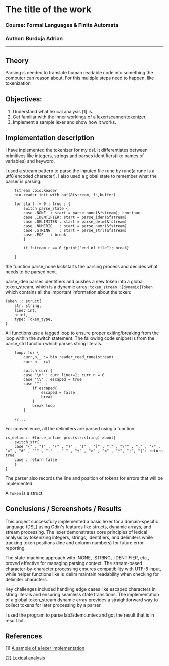 # The title of the work

### Course: Formal Languages & Finite Automata
### Author: Burduja Adrian

----

## Theory
Parsing is needed to translate human readable code into something the computer can 
reason about. For this multiple steps need to happen, like tokenization

## Objectives:
1. Understand what lexical analysis [1] is.
2. Get familiar with the inner workings of a lexer/scanner/tokenizer.
3. Implement a sample lexer and show how it works. 


## Implementation description

I have inplemented the tokenizer for my dsl. It differentiates between primitives 
like integers, strings and parses identifiers(like names of variables) and keyword.

I used a stream pattern to parse the inputed file rune by rune(a rune is a utf8 encoded character). I also used a global state to remember what the parser is parsing:
```Odin
	fstream :bio.Reader
	bio.reader_init_with_buf(&fstream, fs,buffer)

	for start := 0 ; true ; {
		switch parse_state {
		case .NONE	: start = parse_none(&fstream); continue 
		case .IDENTIFIER: start = parse_iden(&fstream)
		case .DELIMITER	: start = parse_delm(&fstream)
		case .NUMERIC	: start = parse_numr(&fstream)
		case .STRING	: start = parse_strl(&fstream)
		case .EOF	: break
		}

		if fstream.r == 0 {print("end of file"); break}

	}
```

the function parse_none kickstarts the parsing process and decides what needs to be parsed next.

parse_iden parses identifiers and pushes a new token into a global token_stream, 
which is a dynamic array:
```token_stream :[dynamic]Token``` which contains all the important information about the token:
```odin
Token :: struct{
	str: string, 
	line: int,
	n:int,
	type: Token_type,
}
```

All functions use a tagged loop to ensure proper exiting/breaking from the loop
within the switch statement. The fallowing code snippet is from the parse_strl 
function which parses string literals.
```odin
	loop: for {
		curr,n,_ := bio.reader_read_rune(stream)
		curr_n   +=1

		switch curr {
		case '\n' : curr_line+=1; curr_n = 0
		case '\\' : escaped = true
		case '"'  : 
			if escaped{
				escaped = false
				break
			}
			break loop
		}

	//...
```
For convenience, all the delimiters are parsed using a function:
```odin
is_delim :: #force_inline proc(str:string)->bool{
	switch str{
	case "{" , "}" , "(" , ")" , "[" , "]" , ":" , "\"" , "," , "/" , "=" , "#" , "'" , "."  , "-" , "+" , ">" , "<" , "*", ";", "|": return true
	case : return false
	}
}
```
The parser also records the line and position of tokens for errors that will be 
implemented.

A ```Token``` is a struct 
## Conclusions / Screenshots / Results
This project successfully implemented a basic lexer for a domain-specific language (DSL) using Odin's features 
like structs, dynamic arrays, and stream processing. The lexer demonstrates core principles of lexical analysis 
by tokenizing integers, strings, identifiers, and delimiters while tracking token positions (line and column 
numbers) for future error reporting.

The state-machine approach with .NONE, .STRING, .IDENTIFIER, etc., proved effective for managing parsing context.
The stream-based character-by-character processing ensures compatibility with UTF-8 input, while helper functions
like is_delim maintain readability when checking for delimiter characters.

Key challenges included handling edge cases like escaped characters in string literals and ensuring seamless state
transitions. The implementation of a global token_stream dynamic array provides a straightforward way to collect 
tokens for later processing by a parser.

I used the program to parse lab3/demo.mtex and got the result that is in result.txt.

## References
[1] [A sample of a lexer implementation](https://llvm.org/docs/tutorial/MyFirstLanguageFrontend/LangImpl01.html)

[2] [Lexical analysis](https://en.wikipedia.org/wiki/Lexical_analysis)

